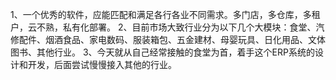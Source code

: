 1、一个优秀的软件，应能匹配和满足各行各业不同需求。多门店，多仓库，多租户，云不熟，私有化部署。
2、目前市场大致行业分为以下几个大模块：食堂、汽修配件、烟酒食品、家电数码、服装箱包、五金建材、母婴玩具、日化用品、文体图书、其他行业。
3、今天就从自己经常接触的食堂为首，着手这个ERP系统的设计和开发，后面尝试慢慢接入其他的行业。
